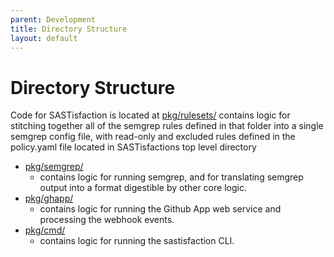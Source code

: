 ```yaml
---
parent: Development
title: Directory Structure
layout: default
---
```


# Directory Structure

Code for SASTisfaction is located at  [pkg/rulesets/](https://github.com/chanzuckerberg/sastisfaction/tree/main/pkg/rulesets) contains logic for stitching together all of the semgrep rules defined in that folder into a single semgrep config file, with read-only and excluded rules defined in the policy.yaml file located in SASTisfactions top level directory

* [pkg/semgrep/](https://github.com/chanzuckerberg/sastisfaction/tree/main/pkg/semgrep) 
  * contains logic for running semgrep, and for translating semgrep output into a format digestible by other core logic. 
* [pkg/ghapp/](https://github.com/chanzuckerberg/sastisfaction/tree/main/pkg/ghapp) 
  * contains logic for running the Github App web service and processing the webhook events.
* [pkg/cmd/](https://github.com/chanzuckerberg/sastisfaction/tree/main/pkg/cmd) 
  * contains logic for running the sastisfaction CLI.